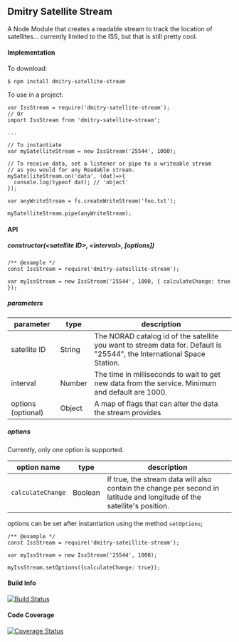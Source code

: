 ## Dmitry Satellite Stream

A Node Module that creates a readable stream to track the location of satellites... currently limited to the ISS, but that is still pretty cool.

#### Implementation

To download:

```
$ npm install dmitry-satellite-stream
```

To use in a project:

```
var IssStream = require('dmitry-satellite-stream');
// Or
import IssStream from 'dmitry-satellite-stream';

...

// To instantiate
var mySatelliteStream = new IssStream('25544', 1000);

// To receive data, set a listener or pipe to a writeable stream 
// as you would for any Readable stream.
mySatelliteStream.on('data', (dat)=>{
  console.log(typeof dat); // 'object'
});

var anyWriteStream = fs.createWriteStream('foo.txt');

mySatelliteStream.pipe(anyWriteStream);

```

#### API

##### constructor(\<satellite ID\>, \<interval\>, \[options\])
```
/** @example */
const IssStream = require('dmitry-sateillite-stream');

var myIssStream = new IssStream('25544', 1000, { calculateChange: true });
```

##### parameters

|parameter|type|description|
|---|---|---|
|satellite ID|String|The NORAD catalog id of the satellite you want to stream data for.  Default is "25544", the International Space Station.|
|interval|Number|The time in milliseconds to wait to get new data from the service.  Minimum and default are 1000.|
|options (optional)|Object|A map of flags that can alter the data the stream provides|

##### options

Currently, only one option is supported.

|option name|type|description|
|---|---|---|
|`calculateChange`|Boolean|If true, the stream data will also contain the change per second in latitude and longitude of the satellite's position.|

options can be set after instantiation using the method `setOptions`;

```
/** @example */
const IssStream = require('dmitry-sateillite-stream');

var myIssStream = new IssStream('25544', 1000);

myIssStream.setOptions({calculateChange: true});
```


#### Build Info
[![Build Status](https://travis-ci.org/dmitrydwhite/dmitry-satellite-stream.svg?branch=master)](https://travis-ci.org/dmitrydwhite/dmitry-satellite-stream)

#### Code Coverage
[![Coverage Status](https://coveralls.io/repos/github/dmitrydwhite/dmitry-satellite-stream/badge.svg?branch=master)](https://coveralls.io/github/dmitrydwhite/dmitry-satellite-stream?branch=master)